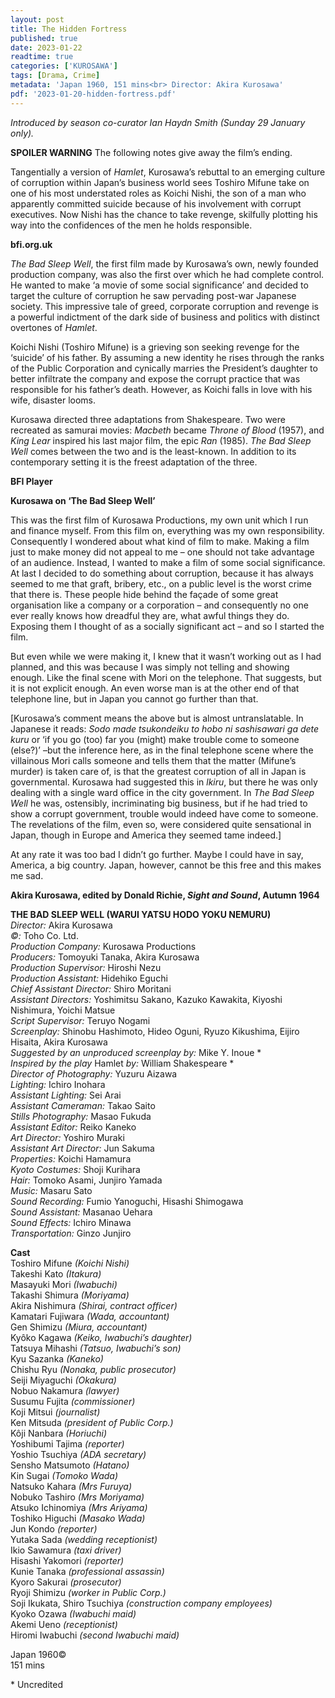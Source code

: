 ```yaml
---
layout: post
title: The Hidden Fortress
published: true
date: 2023-01-22
readtime: true
categories: ['KUROSAWA']
tags: [Drama, Crime]
metadata: 'Japan 1960, 151 mins<br> Director: Akira Kurosawa'
pdf: '2023-01-20-hidden-fortress.pdf'
---
```


_Introduced by season co-curator Ian Haydn Smith (Sunday 29 January only)._

**SPOILER WARNING** The following notes give away the film’s ending.

Tangentially a version of _Hamlet_, Kurosawa’s rebuttal to an emerging culture of corruption within Japan’s business world sees Toshiro Mifune take on one of his most understated roles as Koichi Nishi, the son of a man who apparently committed suicide because of his involvement with corrupt executives. Now Nishi has the chance to take revenge, skilfully plotting his way into the confidences of the men he holds responsible.

**bfi.org.uk**

_The Bad Sleep Well_, the first film made by Kurosawa’s own, newly founded production company, was also the first over which he had complete control. He wanted to make ‘a movie of some social significance’ and decided to target the culture of corruption he saw pervading post-war Japanese society. This impressive tale of greed, corporate corruption and revenge is a powerful indictment of the dark side of business and politics with distinct overtones of _Hamlet_.

Koichi Nishi (Toshiro Mifune) is a grieving son seeking revenge for the ‘suicide’ of his father. By assuming a new identity he rises through the ranks of the Public Corporation and cynically marries the President’s daughter to better infiltrate the company and expose the corrupt practice that was responsible for his father’s death. However, as Koichi falls in love with his wife, disaster looms.

Kurosawa directed three adaptations from Shakespeare. Two were recreated as samurai movies: _Macbeth_ became _Throne of Blood_ (1957), and _King Lear_ inspired his last major film, the epic _Ran_ (1985). _The Bad Sleep Well_ comes between the two and is the least-known. In addition to its contemporary setting it is the freest adaptation of the three.

**BFI Player**

**Kurosawa on ‘The Bad Sleep Well’**

This was the first film of Kurosawa Productions, my own unit which I run and finance myself. From this film on, everything was my own responsibility. Consequently I wondered about what kind of film to make. Making a film just to make money did not appeal to me – one should not take advantage of an audience. Instead, I wanted to make a film of some social significance. At last I decided to do something about corruption, because it has always seemed to me that graft, bribery, etc., on a public level is the worst crime that there is. These people hide behind the façade of some great organisation like a company or a corporation – and consequently no one ever really knows how dreadful they are, what awful things they do. Exposing them I thought of as a socially significant act – and so I started the film.

But even while we were making it, I knew that it wasn’t working out as I had planned, and this was because I was simply not telling and showing enough. Like the final scene with Mori on the telephone. That suggests, but it is not explicit enough. An even worse man is at the other end of that telephone line, but in Japan you cannot go further than that.

[Kurosawa’s comment means the above but is almost untranslatable. In Japanese it reads: _Sodo made tsukondeiku to hobo ni sashisawari ga dete kuru_ or ‘if you go (too) far you (might) make trouble come to someone (else?)’ –but the inference here, as in the final telephone scene where the villainous Mori calls someone and tells them that the matter (Mifune’s murder) is taken care of, is that the greatest corruption of all in Japan is governmental. Kurosawa had suggested this in _lkiru_, but there he was only dealing with a single ward office in the city government. In _The Bad Sleep Well_ he was, ostensibly, incriminating big business, but if he had tried to show a corrupt government, trouble would indeed have come to someone. The revelations of the film, even so, were considered quite sensational in Japan, though in Europe and America they seemed tame indeed.]

At any rate it was too bad I didn’t go further. Maybe I could have in say, America, a big country. Japan, however, cannot be this free and this makes me sad.

**Akira Kurosawa, edited by Donald Richie, _Sight and Sound_, Autumn 1964**

**THE BAD SLEEP WELL (WARUI YATSU HODO YOKU NEMURU)**  
_Director:_ Akira Kurosawa  
_©:_ Toho Co. Ltd.  
_Production Company:_ Kurosawa Productions  
_Producers:_ Tomoyuki Tanaka, Akira Kurosawa  
_Production Supervisor:_ Hiroshi Nezu  
_Production Assistant:_ Hidehiko Eguchi  
_Chief Assistant Director:_ Shiro Moritani  
_Assistant Directors:_ Yoshimitsu Sakano, Kazuko Kawakita,
Kiyoshi Nishimura, Yoichi Matsue  
_Script Supervisor:_ Teruyo Nogami  
_Screenplay:_ Shinobu Hashimoto, Hideo Oguni, Ryuzo Kikushima,
Eijiro Hisaita, Akira Kurosawa  
_Suggested by an unproduced screenplay by:_ Mike Y. Inoue *  
_Inspired by the play_ Hamlet _by:_ William Shakespeare *  
_Director of Photography:_ Yuzuru Aizawa  
_Lighting:_ Ichiro Inohara  
_Assistant Lighting:_ Sei Arai  
_Assistant Cameraman:_ Takao Saito  
_Stills Photography:_ Masao Fukuda  
_Assistant Editor:_ Reiko Kaneko  
_Art Director:_ Yoshiro Muraki  
_Assistant Art Director:_ Jun Sakuma  
_Properties:_ Koichi Hamamura  
_Kyoto Costumes:_ Shoji Kurihara  
_Hair:_ Tomoko Asami, Junjiro Yamada  
_Music:_ Masaru Sato  
_Sound Recording:_ Fumio Yanoguchi,
Hisashi Shimogawa  
_Sound Assistant:_ Masanao Uehara  
_Sound Effects:_ Ichiro Minawa  
_Transportation:_ Ginzo Junjiro  

**Cast**  
Toshiro Mifune _(Koichi Nishi)_  
Takeshi Kato _(Itakura)_  
Masayuki Mori _(Iwabuchi)_  
Takashi Shimura _(Moriyama)_  
Akira Nishimura _(Shirai, contract officer)_  
Kamatari Fujiwara _(Wada, accountant)_  
Gen Shimizu _(Miura, accountant)_  
Kyôko Kagawa _(Keiko, Iwabuchi’s daughter)_  
Tatsuya Mihashi _(Tatsuo, Iwabuchi’s son)_  
Kyu Sazanka _(Kaneko)_  
Chishu Ryu _(Nonaka, public prosecutor)_  
Seiji Miyaguchi _(Okakura)_  
Nobuo Nakamura _(lawyer)_  
Susumu Fujita _(commissioner)_  
Koji Mitsui _(journalist)_  
Ken Mitsuda _(president of Public Corp.)_  
Kôji Nanbara _(Horiuchi)_  
Yoshibumi Tajima _(reporter)_  
Yoshio Tsuchiya _(ADA secretary)_  
Sensho Matsumoto _(Hatano)_  
Kin Sugai _(Tomoko Wada)_  
Natsuko Kahara _(Mrs Furuya)_  
Nobuko Tashiro _(Mrs Moriyama)_  
Atsuko Ichinomiya _(Mrs Ariyama)_  
Toshiko Higuchi _(Masako Wada)_  
Jun Kondo _(reporter)_  
Yutaka Sada _(wedding receptionist)_  
Ikio Sawamura _(taxi driver)_  
Hisashi Yakomori _(reporter)_  
Kunie Tanaka _(professional assassin)_  
Kyoro Sakurai _(prosecutor)_  
Ryoji Shimizu _(worker in Public Corp.)_  
Soji Ikukata, Shiro Tsuchiya _(construction company employees)_  
Kyoko Ozawa _(Iwabuchi maid)_  
Akemi Ueno _(receptionist)_  
Hiromi Iwabuchi _(second Iwabuchi maid)_  

Japan 1960©  
151 mins  

\* Uncredited  
<!--stackedit_data:
eyJoaXN0b3J5IjpbMjA1MDM5MzUyNF19
-->